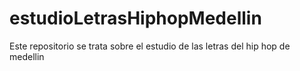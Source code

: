 estudioLetrasHiphopMedellin
===========================
Este repositorio se trata sobre el estudio de las letras del hip hop de medellin 
